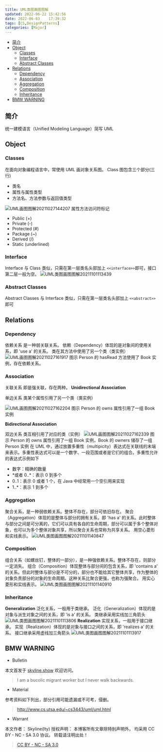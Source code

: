 ```yaml
---
title: UML类图画图图解
updated: 2022-06-22	15:42:56
date: 2022-06-03	17:39:32
tags: [CS,DesignPatterns]
categories: [Major]
---
```

            
            

<!-- @import "[TOC]" {cmd="toc" depthFrom=1 depthTo=6 orderedList=false} -->

<!-- code_chunk_output -->

  - [简介](#简介)
  - [Object](#object)
    - [Classes](#classes)
    - [Interface](#interface)
    - [Abstract Classes](#abstract-classes)
  - [Relations](#relations)
    - [Dependency](#dependency)
    - [Association](#association)
    - [Aggregation](#aggregation)
    - [Composition](#composition)
    - [Inheritance](#inheritance)
  - [BMW WARNING](#bmw-warning)


<!-- /code_chunk_output -->

## 简介

统一建模语言（Unified Modeling Language）简写 UML

## Object

### Classes
<!--more-->

在面向对象编程语言中，常使用 UML 画对象关系图。
Class 图包含三个部分(三行)

- 类名
- 属性与属性类型
- 方法名、方法参数与返回值类型

![UML画图图解20211027144207](https://raw.githubusercontent.com/skylinety/blog-pics/master/imgs/UML%E7%94%BB%E5%9B%BE%E5%9B%BE%E8%A7%A320211027144207.png)
属性方法访问符标记

- Public (+)
- Private (-)
- Protected (#)
- Package (~)
- Derived (/)
- Static (underlined)

### Interface

Interface 与 Class 类似，只需在第一层类名头部加上 `<<interface>>`即可，接口第二层一般为空。
![UML类图画图图解20211101113439](https://raw.githubusercontent.com/skylinety/blog-pics/master/imgs/UML%E7%B1%BB%E5%9B%BE%E7%94%BB%E5%9B%BE%E5%9B%BE%E8%A7%A320211101113439.png)

### Abstract Classes

Abstract Classes 与 Interface 类似，只需在第一层类名头部加上 `<<abstract>>`即可

## Relations

### Dependency

依赖关系
是一种弱关联关系。
依赖（Dependency）体现的是对象间的使用关系，即 'use a' 的关系。
类在其方法中使用了另一个类（类实例）
![UML画图图解20211027161917](https://raw.githubusercontent.com/skylinety/blog-pics/master/imgs/UML%E7%94%BB%E5%9B%BE%E5%9B%BE%E8%A7%A320211027161917.png)
图示 Person 的 hasRead 方法使用了 Book 实例，存在依赖关系。

### Association

关联关系
即是强关联，存在两种。
**Unidirectional Association**

单边关系
类某个属性引用了另一个类（类实例）

![UML画图图解20211027162204](https://raw.githubusercontent.com/skylinety/blog-pics/master/imgs/UML%E7%94%BB%E5%9B%BE%E5%9B%BE%E8%A7%A320211027162204.png)
图示 Person 的 owns 属性引用了一组 Book 实例

**Bidirectional Association**

双边关系
类互相引用了对应的类（实例）
![UML画图图解20211027162339](https://raw.githubusercontent.com/skylinety/blog-pics/master/imgs/UML%E7%94%BB%E5%9B%BE%E5%9B%BE%E8%A7%A320211027162339.png)
图示 Person 的 owns 属性引用了一组 Book 实例，Book 的 owners 储存了一组 Person 实例
在 UML 中，通过放置多重性（multipicity）表达式在关联线的末端来表示。多重性表达式可以是一个数字、一段范围或者是它们的组合。多重性允许的表达式示例如下

- 数字：精确的数量
- \*或者 0..\*：表示 0 到多个
- 0..1：表示 0 或者 1 个，在 Java 中经常用一个空引用来实现
- 1..\*：表示 1 到多个

### Aggregation

聚合关系，是一种弱依赖关系。整体不存在，部分可依旧存在。
聚合（Aggregation）体现的是整体与部分的拥有关系，即 'has a' 的关系。此时整体与部分之间是可分离的，它们可以具有各自的生命周期，部分可以属于多个整体对象，也可以为多个整体对象共享，所以聚合关系也常称为共享关系。
用空心菱形和实线表示。
![UML类图画图图解20211101140847](https://raw.githubusercontent.com/skylinety/blog-pics/master/imgs/UML%E7%B1%BB%E5%9B%BE%E7%94%BB%E5%9B%BE%E5%9B%BE%E8%A7%A320211101140847.png)

### Composition

组合关系（如螺丝钉，整体的一部分），是一种强依赖关系。整体不存在，则部分一定消失。
组合（Composition）体现整体与部分间的包含关系，即 'contains a' 的关系。但此时整体与部分是不可分的，部分也不能给其它整体共享，作为整体的对象负责部分的对象的生命周期。这种关系比聚合更强，也称为强聚合。
用实心菱形和实线表示。
![UML类图画图图解20211101140910](https://raw.githubusercontent.com/skylinety/blog-pics/master/imgs/UML%E7%B1%BB%E5%9B%BE%E7%94%BB%E5%9B%BE%E5%9B%BE%E8%A7%A320211101140910.png)

### Inheritance

**Generalization**
泛化关系，一般用于类继承。
泛化（Generalization）体现的是对象与派生对象之间的关系，即 'is a' 的关系。
类继承采用实线加三角箭头
![UML类图画图图解20211101113806](https://raw.githubusercontent.com/skylinety/blog-pics/master/imgs/UML%E7%B1%BB%E5%9B%BE%E7%94%BB%E5%9B%BE%E5%9B%BE%E8%A7%A320211101113806.png)
**Realization**
实现关系，一般用于接口继承。
实现（Realization）体现的是对象与接口之间的关系，即 'realizes a' 的关系。
接口继承采用虚线加三角箭头
![UML类图画图图解20211101113917](https://raw.githubusercontent.com/skylinety/blog-pics/master/imgs/UML%E7%B1%BB%E5%9B%BE%E7%94%BB%E5%9B%BE%E5%9B%BE%E8%A7%A320211101113917.png)

## BMW WARNING

- Bulletin

本文首发于 [skyline.show](http://www.skyline.show)  欢迎访问。

> I am a bucolic migrant worker but I never walk backwards.

- Material

参考资料如下列出，部分引用可能遗漏或不可考，侵删。

> http://www.cs.utsa.edu/~cs3443/uml/uml.html

- Warrant

本文作者： Skyline(lty)
授权声明： 本博客所有文章除特别声明外， 均采用 CC BY - NC - SA 3.0 协议。 转载请注明出处！

> [CC BY - NC - SA 3.0](https://creativecommons.org/licenses/by-nc-sa/3.0/deed.zh)
